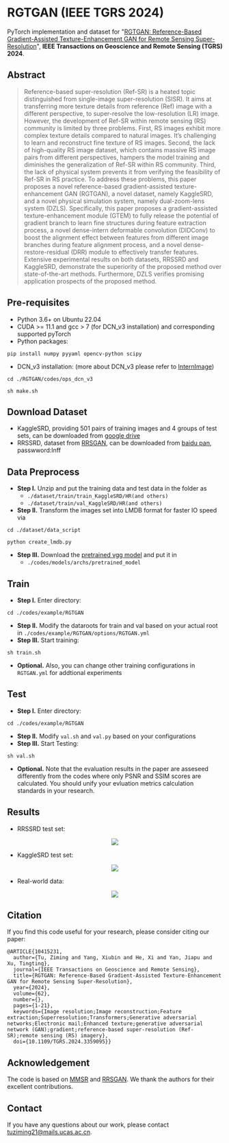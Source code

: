 # RGTGAN (IEEE TGRS 2024)
PyTorch implementation and dataset for "[RGTGAN: Reference-Based Gradient-Assisted Texture-Enhancement GAN for Remote Sensing Super-Resolution](https://doi.org/10.1109/tgrs.2024.3359095)", **IEEE Transactions on Geoscience and Remote Sensing (TGRS) 2024**.

## Abstract
> Reference-based super-resolution (Ref-SR) is a heated topic distinguished from single-image super-resolution (SISR). It aims at transferring more texture details from reference (Ref) image with a different perspective, to super-resolve the low-resolution (LR) image. However, the development of Ref-SR within remote sensing (RS) community is limited by three problems. First, RS images exhibit more complex texture details compared to natural images. It’s challenging to learn and reconstruct fine texture of RS images. Second, the lack of high-quality RS image dataset, which contains massive RS image pairs from different perspectives, hampers the model training and diminishes the generalization of Ref-SR within RS community. Third, the lack of physical system prevents it from verifying the feasibility of Ref-SR in RS practice. To address these problems, this paper proposes a novel reference-based gradient-assisted texture-enhancement GAN (RGTGAN), a novel dataset, namely KaggleSRD, and a novel physical simulation system, namely dual-zoom-lens system (DZLS). Specifically, this paper proposes a gradient-assisted texture-enhancement module (GTEM) to fully release the potential of gradient branch to learn fine structures during feature extraction process, a novel dense-intern deformable convolution (DIDConv) to boost the alignment effect between features from different image branches during feature alignment process, and a novel dense-restore-residual (DRR) module to effectively transfer features. Extensive experimental results on both datasets, RRSSRD and KaggleSRD, demonstrate the superiority of the proposed method over state-of-the-art methods. Furthermore, DZLS verifies promising application prospects of the proposed method.

## Pre-requisites
- Python 3.6+ on Ubuntu 22.04
- CUDA >= 11.1 and gcc > 7 (for DCN_v3 installation) and corresponding supported pyTorch
- Python packages:
```
pip install numpy pyyaml opencv-python scipy
```
- DCN_v3 installation: (more about DCN_v3 please refer to [InternImage](https://github.com/OpenGVLab/InternImage))
```
cd ./RGTGAN/codes/ops_dcn_v3
```
```
sh make.sh
```

## Download Dataset
- KaggleSRD, providing 501 pairs of training images and 4 groups of test sets, can be downloaded from [google drive](https://drive.google.com/file/d/1GfcPBMmpc7Rmj-FPVW93mv3GGqBzoMFn/view?usp=drive_link)
- RRSSRD, dataset from [RRSGAN](https://github.com/dongrunmin/RRSGAN), can be downloaded from [baidu pan](https://pan.baidu.com/share/init?surl=M5HAlb9DqO5IOWQexETFaw), passwword:lnff

## Data Preprocess
- **Step I.** Unzip and put the training data and test data in the folder as
  - `./dataset/train/train_KaggleSRD/HR(and others)`
  - `./dataset/train/val_KaggleSRD/HR(and others)`
- **Step II.** Transform the images set into LMDB format for faster IO speed via
```
cd ./dataset/data_script
```
```
python create_lmdb.py
```
- **Step III.** Download the [pretrained vgg model](https://download.pytorch.org/models/vgg19-dcbb9e9d.pth) and put it in
  - `./codes/models/archs/pretrained_model`

## Train
- **Step I.** Enter directory:
```
cd ./codes/example/RGTGAN
```
- **Step II.** Modify the dataroots for train and val based on your actual root in `./codes/example/RGTGAN/options/RGTGAN.yml`
- **Step III.** Start training:
```
sh train.sh
```
- **Optional.** Also, you can change other training configurations in `RGTGAN.yml` for addtional experiments

## Test
- **Step I.** Enter directory:
```
cd ./codes/example/RGTGAN
```
- **Step II.** Modify `val.sh` and `val.py` based on your configurations
- **Step III.** Start Testing:
```
sh val.sh
```
- **Optional.** Note that the evaluation results in the paper are asseseed differently from the codes where only PSNR and SSIM scores are calculated. You should unify your evluation metrics calculation standards in your research.

## Results
- RRSSRD test set:
<p align="center">
  <img src="figures/Fig10.jpg">

- KaggleSRD test set:
<p align="center">
  <img src="figures/Fig11.jpg">

- Real-world data:
<p align="center">
  <img src="figures/Fig12.jpg">

</p>

## Citation
If you find this code useful for your research, please consider citing our paper:
``````
@ARTICLE{10415231,
  author={Tu, Ziming and Yang, Xiubin and He, Xi and Yan, Jiapu and Xu, Tingting},
  journal={IEEE Transactions on Geoscience and Remote Sensing}, 
  title={RGTGAN: Reference-Based Gradient-Assisted Texture-Enhancement GAN for Remote Sensing Super-Resolution}, 
  year={2024},
  volume={62},
  number={},
  pages={1-21},
  keywords={Image resolution;Image reconstruction;Feature extraction;Superresolution;Transformers;Generative adversarial networks;Electronic mail;Enhanced texture;generative adversarial network (GAN);gradient;reference-based super-resolution (Ref-SR);remote sensing (RS) imagery},
  doi={10.1109/TGRS.2024.3359095}}
``````


## Acknowledgement
The code is based on [MMSR](https://github.com/open-mmlab/mmagic) and [RRSGAN](https://github.com/dongrunmin/RRSGAN). We thank the authors for their excellent contributions.


## Contact
If you have any questions about our work, please contact [tuziming21@mails.ucas.ac.cn](tuziming21@mails.ucas.ac.cn).
